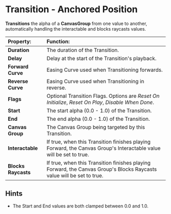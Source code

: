 # Transition - Anchored Position

**Transitions** the alpha of a **CanvasGroup** from one value to another, automatically handling the interactable and blocks raycasts values.

|**Property:** |**Function:** |
|:---|:---|
|**Duration** |The duration of the Transition. |
|**Delay** |Delay at the start of the Transition's playback. |
|**Forward Curve** |Easing Curve used when Transitioning forwards. |
|**Reverse Curve** |Easing Curve used when Transitioning in reverse. |
|**Flags** |Optional Transition Flags. Options are _Reset On Initialize_, _Reset On Play_, _Disable When Done_. |
|**Start** |The start alpha (0.0 - 1.0) of the Transition. |
|**End** |The end alpha (0.0 - 1.0) of the Transition. |
|**Canvas Group** |The Canvas Group being targeted by this Transition. |
|**Interactable** |If true, when this Transition finishes playing Forward, the Canvas Group's Interactable value will be set to true. |
|**Blocks Raycasts** |If true, when this Transition finishes playing Forward, the Canvas Group's Blocks Raycasts value will be set to true. |

## Hints
* The Start and End values are both clamped between 0.0 and 1.0.
